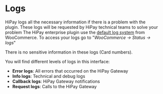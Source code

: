 # Logs

HiPay logs all the necessary information if there is a problem with the plugin.
These logs will be requested by HiPay technical teams to solve your problem
The HiPay enterprise plugin use the [default log system](https://docs.woocommerce.com/document/understanding-the-woocommerce-system-status-report/#section-14) from WooCommerce.
To access your logs go to "_WooCommerce -> Status -> logs_"

There is no sensitive information in these logs (Card numbers).

You will find different levels of logs in this interface:

- **Error logs**: All errors that occurred on the HiPay Gateway
- **Info logs**: Technical and debug logs
- **Callback logs**: HiPay Gateway notifications
- **Request logs**: Calls to the HiPay Gateway
